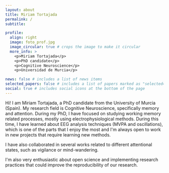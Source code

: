 ```yaml
---
layout: about
title: Miriam Tortajada
permalink: /
subtitle: 

profile:
  align: right
  image: foto_prof.jpg
  image_circular: true # crops the image to make it circular
  more_info: >
    <p>Miriam Tortajada</p>
    <p>PhD candidate</p>
    <p>Cognitive Neuroscience</p>
    <p>Universidad de Murcia</p>

news: false # includes a list of news items
selected_papers: false # includes a list of papers marked as "selected={true}"
social: true # includes social icons at the bottom of the page
---
```


Hi! I am Miriam Tortajada, a PhD candidate from the University of Murcia (Spain). My research field is Cognitive Neuroscience, specifically memory and attention. During my PhD, I have focused on studying working memory related processes, mostly using electrophysiological methods. During this time, I have learned about EEG analysis techniques (MVPA and oscillations), which is one of the parts that I enjoy the most and I'm always open to work in new projects that require learning new methods.

I have also collaborated in several works related to different attentional states, such as vigilance or mind-wandering.

I'm also very enthusiastic about open science and implementing research practices that could improve the reproducibility of our research. 

